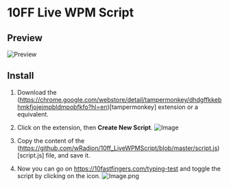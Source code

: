 # 10FF Live WPM Script

## Preview

![Preview](https://github.com/wRadion/10ff_LiveWPMScript/blob/master/README/preview.png)

## Install

1. Download the (https://chrome.google.com/webstore/detail/tampermonkey/dhdgffkkebhmkfjojejmpbldmpobfkfo?hl=en)[tampermonkey] extension or a equivalent.

2. Click on the extension, then **Create New Script**. ![Image](https://github.com/wRadion/10ff_LiveWPMScript/blob/master/README/1.png)

3. Copy the content of the (https://github.com/wRadion/10ff_LiveWPMScript/blob/master/script.js)[script.js] file, and save it.

4. Now you can go on https://10fastfingers.com/typing-test and toggle the script by clicking on the icon. ![Image](https://github.com/wRadion/10ff_LiveWPMScript/blob/master/README/2).png
